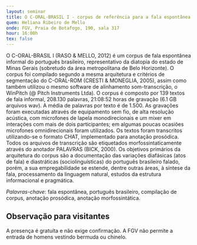```yaml
---
layout: seminar
title: O C-ORAL-BRASIL I - corpus de referência para a fala espontânea informal do português brasileiro
quem: Heliana Ribeiro de Mello
onde: FGV, Praia de Botafogo, 190, sala 317
hour: 16:00h
tex: false
---
```


O C-ORAL-BRASIL I (RASO & MELLO, 2012) é um corpus de fala espontânea
informal do português brasileiro, representativo da diatopia do estado
de Minas Gerais (sobretudo da área metropolitana de Belo Horizonte). O
corpus foi compilado segundo a mesma arquitetura e critérios de
segmentação do C-ORAL-ROM (CRESTI & MONEGLIA, 2005), assim como também
utilizou o mesmo software de alinhamento som-transcrição, o WinPitch
(@ Pitch Instruments Ltda). O corpus é composto por 139 textos de fala
informal, 208.130 palavras, 21:08:52 horas de gravação (6.1 GB
arquivos wav). A média de palavras por texto é de 1.500. As gravações
foram executadas através de equipamento sem fio, de alta resolução
acústica, com microfones de lapela monodirecionais e um mixer em
interações com mais de dois participantes; em algumas poucas ocasiões
microfones omnidirecionais foram utilizados. Os textos foram
transcritos utilizando-se o formato CHAT, implementado para anotação
prosódica. Todos os arquivos de transcrição são etiquetados
morfossintaticamente através do anotador PALAVRAS (BICK, 2000). Os
objetivos primários da arquitetura do corpus são a documentação das
variações diafásicas (atos de fala) e diastráticas (sociolinguísticas)
do português brasileiro falado, porém, a sua empregabilidade se
estende, dentre outras áreas, à síntese da fala, processamento da
linguagem natural, estudos da estrutura informacional e pragmática.

*Palavras-chave*: fala espontânea, português brasileiro, compilação de
corpus, anotação prosódica, anotação morfossintática.

## Observação para visitantes

A presença é gratuíta e não exige confirmação. A FGV não permite a
entrada de homens vestindo bermuda ou chinelo.

